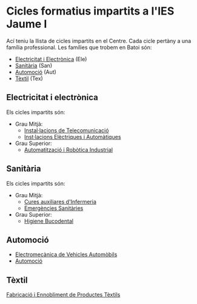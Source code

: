 # Cicles formatius impartits a l'IES Jaume I
Ací teniu la llista de cicles impartits en el Centre. Cada cicle pertàny a una família professional. Les famílies que trobem en Batoi són:
- [Electricitat i Electrònica](#electricitat-i-electrònica) (Ele)
- [Sanitària](#sanitària) (San)
- [Automoció](#automoció) (Aut)
- [Tèxtil](#tèxtil) (Tex)

## Electricitat i electrònica
Els cicles impartits són:
- Grau Mitjà:
  - [Instal·lacions de Telecomunicació](https://ceice.gva.es/va/web/formacion-profesional/publicador-ciclos/-/asset_publisher/FRACVC0hANWa/content/ciclo-formativo-instalaciones-de-telecomunicaciones)
  -  [Inst·lacions Elèctriques i Automàtiques](https://ceice.gva.es/va/web/formacion-profesional/publicador-ciclos/-/asset_publisher/FRACVC0hANWa/content/ciclo-formativo-instalaciones-electricas-y-automaticas)
- Grau Superior:
  - [Automatització i Robòtica Industrial](https://ceice.gva.es/va/web/formacion-profesional/publicador-ciclos/-/asset_publisher/FRACVC0hANWa/content/ciclo-formativo-automatizacion-y-robotica-industrial)

## Sanitària
Els cicles impartits són:
- Grau Mitjà:
  - [Cures auxiliares d'Infermeria](http://www.ceice.gva.es/web/formacion-profesional/publicador-ciclos/-/asset_publisher/FRACVC0hANWa/content/ciclo-formativo-cuidados-auxiliares-de-enfermeria)
  - [Emergències Sanitàries](https://ceice.gva.es/va/web/formacion-profesional/publicador-ciclos/-/asset_publisher/FRACVC0hANWa/content/ciclo-formativo-emergencias-sanitarias)   
- Grau Superior:
  - [Higiene Bucodental](https://ceice.gva.es/va/web/formacion-profesional/publicador-ciclos/-/asset_publisher/FRACVC0hANWa/content/ciclo-formativo-higiene-bucodent-1)

## Automoció
- [Electromecànica de Vehicles Automòbils](https://ceice.gva.es/va/web/formacion-profesional/publicador-ciclos/-/asset_publisher/FRACVC0hANWa/content/ciclo-formativo-electromecanica-de-vehiculos-automoviles)
- [Automoció](https://ceice.gva.es/va/web/formacion-profesional/publicador-ciclos/-/asset_publisher/FRACVC0hANWa/content/ciclo-formativo-automocion)

## Tèxtil
[Fabricació i Ennobliment de Productes Tèxtils](https://ceice.gva.es/va/web/formacion-profesional/publicador-ciclos/-/asset_publisher/FRACVC0hANWa/content/ciclo-formativo-fabricacion-y-ennoblecimiento-de-productos-textiles)
